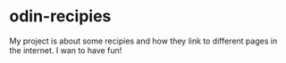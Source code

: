 # odin-recipies
My project is about some recipies and how they link to different pages in the internet. I wan to have fun!
